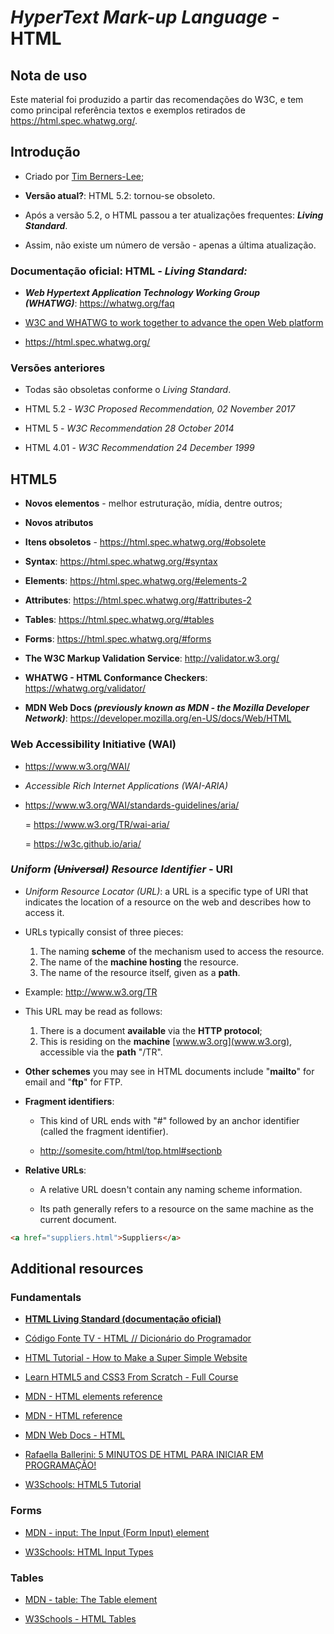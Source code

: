 # ***HyperText Mark-up Language*** - **HTML**

## Nota de uso

Este material foi produzido a partir das recomendações do W3C, e tem
como principal referência textos e exemplos retirados de
<https://html.spec.whatwg.org/>.

## Introdução

- Criado por [Tim Berners-Lee](https://www.w3.org/People/Berners-Lee/);

- **Versão atual?**: HTML 5.2: tornou-se obsoleto.

- Após a versão 5.2, o HTML passou a ter atualizações frequentes: ***Living Standard***.

- Assim, não existe um número de versão - apenas a última atualização.

### Documentação oficial: **HTML - *Living Standard:***

- ***Web Hypertext Application Technology Working Group (WHATWG)***: <https://whatwg.org/faq>

- [W3C and WHATWG to work together to advance the open Web platform](https://www.w3.org/blog/2019/05/w3c-and-whatwg-to-work-together-to-advance-the-open-web-platform/)

- <https://html.spec.whatwg.org/>

### **Versões anteriores**

- Todas são obsoletas conforme o *Living Standard*.

- HTML 5.2 - *W3C Proposed Recommendation, 02 November 2017*

- HTML 5 - *W3C Recommendation 28 October 2014*

- HTML 4.01 - *W3C Recommendation 24 December 1999*

## **HTML5**

- **Novos elementos** - melhor estruturação, mídia, dentre outros;

- **Novos atributos**

- **Itens obsoletos** - <https://html.spec.whatwg.org/#obsolete>

- **Syntax**: <https://html.spec.whatwg.org/#syntax>

- **Elements**: <https://html.spec.whatwg.org/#elements-2>

- **Attributes**: <https://html.spec.whatwg.org/#attributes-2>

- **Tables**: <https://html.spec.whatwg.org/#tables>

- **Forms**: <https://html.spec.whatwg.org/#forms>

- **The W3C Markup Validation Service**: <http://validator.w3.org/>

- **WHATWG - HTML Conformance Checkers**: <https://whatwg.org/validator/>

- **MDN Web Docs *(previously known as MDN - the Mozilla Developer Network)***: <https://developer.mozilla.org/en-US/docs/Web/HTML>

### Web Accessibility Initiative (WAI)

- <https://www.w3.org/WAI/>

- *Accessible Rich Internet Applications (WAI-ARIA)*

- <https://www.w3.org/WAI/standards-guidelines/aria/>

  = <https://www.w3.org/TR/wai-aria/>

  = <https://w3c.github.io/aria/>

### *Uniform (~~Universal~~) Resource Identifier* - **URI**

- *Uniform Resource Locator (URL)*: a URL is a specific type of URI that indicates the location of a resource on the web and describes how to access it.

- URLs typically consist of three pieces:

  1. The naming **scheme** of the mechanism used to access the resource.
  1. The name of the **machine hosting** the resource.
  1. The name of the resource itself, given as a **path**.

- Example: <http://www.w3.org/TR>

- This URL may be read as follows:

    1. There is a document **available** via the **HTTP protocol**;
    1. This is residing on the **machine** [www.w3.org](www.w3.org), accessible via the **path** "/TR".

- **Other schemes** you may see in HTML documents include "**mailto**" for email and "**ftp**" for FTP.

- **Fragment identifiers**:

  - This kind of URL ends with "\#" followed by an anchor identifier (called the fragment identifier).

  - <http://somesite.com/html/top.html#sectionb>

- **Relative URLs**:

  - A relative URL doesn't contain any naming scheme information.

  - Its path generally refers to a resource on the same machine as
        the current document.

```html
<a href="suppliers.html">Suppliers</a>
```

## Additional resources

### Fundamentals

- [**HTML Living Standard (documentação oficial)**](https://html.spec.whatwg.org/)

- [Código Fonte TV - HTML // Dicionário do Programador](https://youtu.be/4dQtz1PpY9A)

- [HTML Tutorial - How to Make a Super Simple Website](https://youtu.be/PlxWf493en4)

- [Learn HTML5 and CSS3 From Scratch - Full Course](https://youtu.be/mU6anWqZJcc)

- [MDN - HTML elements reference](https://developer.mozilla.org/en-US/docs/Web/HTML/Element)

- [MDN - HTML reference](https://developer.mozilla.org/en-US/docs/Web/HTML/Reference)

- [MDN Web Docs - HTML](https://developer.mozilla.org/en-US/docs/Web/HTML)

- [Rafaella Ballerini: 5 MINUTOS DE HTML PARA INICIAR EM PROGRAMAÇÃO!](https://youtu.be/3oSIqIqzN3M)

- [W3Schools: HTML5 Tutorial](https://www.w3schools.com/html/)

### Forms

- [MDN - input: The Input (Form Input) element](https://developer.mozilla.org/en-US/docs/Web/HTML/Element/Input)

- [W3Schools: HTML Input Types](https://www.w3schools.com/html/html_form_input_types.asp)

### Tables

- [MDN - table: The Table element](https://developer.mozilla.org/en-US/docs/Web/HTML/Element/table)

- [W3Schools - HTML Tables](https://www.w3schools.com/html/html_tables.asp)
